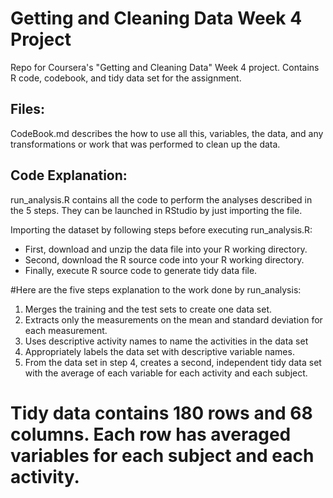 # Getting and Cleaning Data Week 4 Project
Repo for Coursera's "Getting and Cleaning Data" Week 4 project.
Contains R code, codebook, and tidy data set for the assignment.

## Files:
CodeBook.md describes the how to use all this, variables, the data, and any transformations or work that was performed to clean up the data.


## Code Explanation:
run_analysis.R contains all the code to perform the analyses described in the 5 steps. They can be launched in RStudio by just importing the file. 

Importing the dataset by following steps before executing run_analysis.R: 
* First, download and unzip the data file into your R working directory.
* Second, download the R source code into your R working directory.
* Finally, execute R source code to generate tidy data file.

#Here are the five steps explanation to the work done by run_analysis:

1. Merges the training and the test sets to create one data set.
2. Extracts only the measurements on the mean and standard deviation for each measurement.
3. Uses descriptive activity names to name the activities in the data set
4. Appropriately labels the data set with descriptive variable names.
5. From the data set in step 4, creates a second, independent tidy data set with the average of each variable for each activity and each subject.

# Tidy data contains 180 rows and 68 columns. Each row has averaged variables for each subject and each activity.




